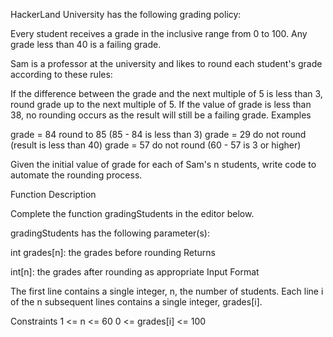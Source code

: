 HackerLand University has the following grading policy:

Every student receives a grade in the inclusive range from 0 to 100.
Any grade less than 40 is a failing grade.

Sam is a professor at the university and likes to round each student's  grade according to these rules:

If the difference between the grade and the next multiple of 5 is less than 3, round grade up to the next multiple of 5.
If the value of grade is less than 38, no rounding occurs as the result will still be a failing grade.
Examples

grade = 84 round to  85 (85 - 84 is less than 3)
grade = 29 do not round (result is less than 40)
grade = 57 do not round (60 - 57 is 3 or higher)

Given the initial value of grade for each of Sam's n students, write code to automate the rounding process.

Function Description

Complete the function gradingStudents in the editor below.

gradingStudents has the following parameter(s):

int grades[n]: the grades before rounding
Returns

int[n]: the grades after rounding as appropriate
Input Format

The first line contains a single integer, n, the number of students.
Each line i of the n subsequent lines contains a single integer, grades[i].

Constraints
1 <= n <= 60
0 <= grades[i] <= 100

